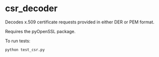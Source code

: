 csr_decoder
===========

Decodes x.509 certificate requests provided in either DER or PEM format.

Requires the pyOpenSSL package.

To run tests:

    python test_csr.py
